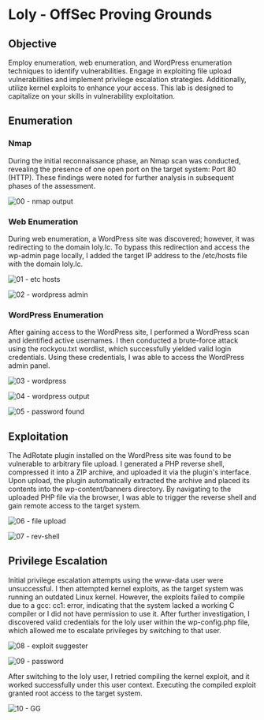 # Loly - OffSec Proving Grounds

## Objective
Employ enumeration, web enumeration, and WordPress enumeration techniques to identify vulnerabilities. Engage in exploiting file upload vulnerabilities and implement privilege escalation strategies. Additionally, utilize kernel exploits to enhance your access. This lab is designed to capitalize on your skills in vulnerability exploitation.

## Enumeration
### Nmap
During the initial reconnaissance phase, an Nmap scan was conducted, revealing the presence of one open port on the target system: Port 80 (HTTP). These findings were noted for further analysis in subsequent phases of the assessment.

![00 - nmap output](https://github.com/user-attachments/assets/1170ef0b-6e51-4b58-a5fe-4556df08d0d5)

### Web Enumeration
During web enumeration, a WordPress site was discovered; however, it was redirecting to the domain loly.lc. To bypass this redirection and access the wp-admin page locally, I added the target IP address to the /etc/hosts file with the domain loly.lc.

![01 - etc hosts](https://github.com/user-attachments/assets/c72146ad-feab-46ed-8921-f3fb11a32dce)

![02 - wordpress admin](https://github.com/user-attachments/assets/4e4c6985-6e42-4167-a26a-46f82bdfede4)

### WordPress Enumeration

After gaining access to the WordPress site, I performed a WordPress scan and identified active usernames. I then conducted a brute-force attack using the rockyou.txt wordlist, which successfully yielded valid login credentials. Using these credentials, I was able to access the WordPress admin panel.

![03 - wordpress](https://github.com/user-attachments/assets/51be1a3d-c877-4106-8f82-80236ff1ecba)

![04 - wordpress output](https://github.com/user-attachments/assets/ade8f20d-3e53-4521-a87c-8cff138b7e85)

![05 - password found](https://github.com/user-attachments/assets/dffb5cb4-6a37-499d-b6b5-d3ef74c4b98c)

## Exploitation
The AdRotate plugin installed on the WordPress site was found to be vulnerable to arbitrary file upload. I generated a PHP reverse shell, compressed it into a ZIP archive, and uploaded it via the plugin's interface. Upon upload, the plugin automatically extracted the archive and placed its contents into the wp-content/banners directory. By navigating to the uploaded PHP file via the browser, I was able to trigger the reverse shell and gain remote access to the target system.

![06 - file upload](https://github.com/user-attachments/assets/233e0fec-5384-43eb-8b28-94dcb2e2f096)

![07 - rev-shell](https://github.com/user-attachments/assets/8c4cb425-8af5-450d-a940-19521ad4db92)

## Privilege Escalation

Initial privilege escalation attempts using the www-data user were unsuccessful. I then attempted kernel exploits, as the target system was running an outdated Linux kernel. However, the exploits failed to compile due to a gcc: cc1: error, indicating that the system lacked a working C compiler or I did not have permission to use it. After further investigation, I discovered valid credentials for the loly user within the wp-config.php file, which allowed me to escalate privileges by switching to that user.

![08 - exploit suggester](https://github.com/user-attachments/assets/12a4817d-2ddc-4915-af91-beae39031f27)

![09 - password](https://github.com/user-attachments/assets/1e941491-3b15-495d-bc8b-ba64de4b477b)

After switching to the loly user, I retried compiling the kernel exploit, and it worked successfully under this user context. Executing the compiled exploit granted root access to the target system.

![10 - GG](https://github.com/user-attachments/assets/2eb1374b-9415-443c-af0f-bbf84c34c89d)
